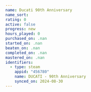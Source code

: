 ```yaml
---
name: Ducati 90th Anniversary
name_sort: 
rating: 0
active: false
progress: new
hours_played: 0
purchased_on: .nan
started_on: .nan
beaten_on: .nan
completed_on: .nan
mastered_on: .nan
identifiers:
  - type: steam
    appid: "456780"
    name: DUCATI - 90th Anniversary
    synced_on: 2024-08-30
---
```

